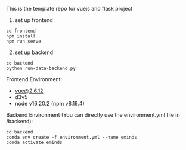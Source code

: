 This is the template repo for vuejs and flask project

1. set up frontend
```
cd frontend
npm install
npm run serve
```

2. set up backend
```
cd backend
python run-data-backend.py
```

Frontend Environment:
- vue@2.6.12
- d3v5
- node v16.20.2 (npm v8.19.4)

Backend Environment (You can directly use the environment.yml file in /backend):
```
cd backend
conda env create -f environment.yml --name eminds
conda activate eminds
```